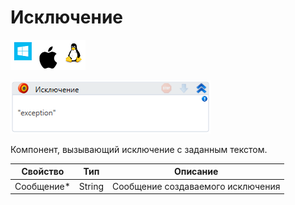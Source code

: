 # Исключение

![](<../../../.gitbook/assets/image (924).png>)

![](<../../../.gitbook/assets/image (126).png>)

Компонент, вызывающий исключение с заданным текстом.

| Свойство    | Тип    | Описание                          |
| ----------- | ------ | --------------------------------- |
| Сообщение\* | String | Сообщение создаваемого исключения |

